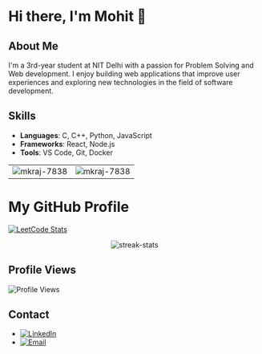 
# Hi there, I'm Mohit 👋

## About Me
I'm a 3rd-year student at NIT Delhi with a passion for Problem Solving and Web development. I enjoy building web applications that improve user experiences and exploring new technologies in the field of software development.

## Skills
- **Languages**: C, C++, Python, JavaScript
- **Frameworks**: React, Node.js
- **Tools**: VS Code, Git, Docker

<table>
  <tr>
    <td><img src="https://github-readme-stats.vercel.app/api?username=mkraj-7838&show_icons=true&theme=dark&locale=en" alt="mkraj-7838" /></td>
    <td><img src="https://github-readme-stats.vercel.app/api/top-langs?username=mkraj-7838&show_icons=true&theme=dark&locale=en&layout=compact" alt="mkraj-7838" /></td>
  </tr>
</table>

# My GitHub Profile

[![LeetCode Stats](https://leetcard.jacoblin.cool/mohit_prajapati)](https://leetcode.com/mohit_prajapati/)


<div align="center">
<p><img align="center" src="https://github-readme-streak-stats.herokuapp.com/?user=mkraj-7838&theme=dark" alt="streak-stats" /></p>
  </div>


## Profile Views
![Profile Views](https://komarev.com/ghpvc/?username=mkraj-7838&color=brightgreen)

## Contact
- [![LinkedIn](https://img.shields.io/badge/LinkedIn-0077B5?logo=linkedin&logoColor=white)](https://www.linkedin.com/in/mohit-prajapati-285a53264/)
- [![Email](https://img.shields.io/badge/Email-D14836?logo=gmail&logoColor=white)](mailto:officialmkraj@gmail.com)
